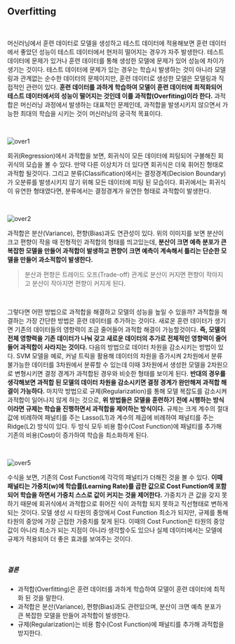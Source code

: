 Overfitting
-------

<br>

머신러닝에서 훈련 데이터로 모델을 생성하고 테스트 데이터에 적용해보면 훈련 데이터에서 좋았던 성능이 테스트 데이터에서 현저히 떨어지는 경우가 자주 발생한다. 테스트 데이터에 문제가 있거나 훈련 데이터를 통해 생성한 모델에 문제가 있어 성능에 차이가 생기는 것이다. 테스트 데이터에 문제가 있는 경우는 학습시 발생하는 것이 아니라 모델링과 관계없는 순수한 데이터의 문제이지만, 훈련 데이터로 생성한 모델은 모델링과 직접적인 관련이 있다. **훈련 데이터를 과하게 학습하여 모델이 훈련 데이터에 최적화되어 테스트 데이터에서의 성능이 떨어지는 것인데 이를 과적합(Overfiting)이라 한다.** 과적합은 머신러닝 과정에서 발생하는 대표적인 문제인데, 과적합을 발생시키지 않으면서 가능한 최대의 학습을 시키는 것이 머신러닝의 궁극적 목표이다.

<br>

![over1](https://user-images.githubusercontent.com/82218035/118114243-4980d600-b422-11eb-878f-4425574acc92.PNG)

회귀(Regression)에서 과적합을 보면, 회귀식이 모든 데이터에 피팅되어 구불해진 회귀식의 모습을 볼 수 있다. 만약 다른 이상치가 더 있다면 회귀식은 더욱 휘어진 형태로 과적합 될것이다. 그리고 분류(Classification)에서는 결정경계(Decision Boundary)가 오분류를 발생시키지 않기 위해 모든 데이터에 피팅 된 모습이다. 회귀에서는 회귀식이 유연한 형태였다면, 분류에서는 결정경계가 유연한 형태로 과적합이 발생한다.

<br>

![over2](https://user-images.githubusercontent.com/82218035/118114281-556c9800-b422-11eb-8d4d-47d5486bf86f.PNG)

과적합은 분산(Variance), 편향(Bias)과도 연관성이 있다. 위의 이미지를 보면 분산이 크고 편향이 작을 때
전형적인 과적합의 형태를 띄고있는데, **분산이 크면 예측 분포가 큰 복잡한 모델을 만들어 과적합이 발생하고 편향이 크면 예측이 계속해서 틀리는 단순한 모델을 만들어 과소적합이 발생한다.**
>분산과 편향은 트레이드 오프(Trade-off) 관계로
분산이 커지면 편향이 작아지고 분산이 작아지면 편향이 커지게 된다.

<br>

그렇다면 어떤 방법으로 과적합을 해결하고 모델의 성능을 높일 수 있을까?
과적합을 해결하는 가장 간단한 방법은 훈련 데이터를 추가하는 것이다. 새로운 훈련 데이터가 생기면 기존의 데이터들의 영향력이 조금 줄어들어 과적합 해결이 가능할것이다. **즉, 모델의 전체 영향력을 기존 데이터가 나눠 갖고 새로운 데이터의 추가로 전체적인 영향력이 줄어들어 과적합이 사라지는 것이다.** 다음의 방법으로 데이터 차원을 감소시키는 방법이 있다. SVM 모델을 예로, 커널 트릭을 활용해 데이터의 차원을 증가시켜 2차원에서 분류 불가능한 데이터를 3차원에서 분류할 수 있는데 이때 3차원에서 생성한 모델을 2차원으로 변형시키면 결정 경계가 과적합된 경우와 비슷한 형태를 보이게 된다. **반대의 경우를 생각해보면 과적합 된 모델의 데이터 차원을 감소시키면 결정 경계가 완만해져 과적합 해결이 가능하다.**
마지막 방법으로 규제(Regularization)를 통해 모델 복잡도를 감소시켜 과적합이 일어나지 않게 하는 것으로, **위 방법들은 모델을 훈련하기 전에 시행하는 방식이라면 규제는 학습을 진행하면서 과적합을 제어하는 방식이다.** 규제는 크게 계수의 절대값에 비례하여 패널티를 주는 Lasso(L1)과 계수의 제곱에 비례하여 패널티를 주는 Ridge(L2) 방식이 있다. 두 방식 모두 비용 함수(Cost Function)에 패널티를 추가해 기존의 비용(Cost)이 증가하여 학습을 최소화하게 된다.

<br>

![over5](https://user-images.githubusercontent.com/82218035/118114663-dcba0b80-b422-11eb-8c42-cd202bab02c4.PNG)

수식을 보면, 기존의 Cost Function에 각각의 패널티가 더해진 것을 볼 수 있다. **이때 패널티는 가중치(w)에 학습률(Learning Rate)를 곱한 값으로 Cost Function에 포함되어 학습을 하면서 가중치 스스로 값이 커지는 것을 제어한다.** 가중치가 큰 값을 갖지 못하기 때문에 회귀식에서 과적합으로 휘어진 식이 과적합 되지 못하고 직선형태로 변하게 되는 것이다. 모델 생성 시 타원의 중앙에서 Cost Function 최소가 되지만, 규제를 통해 타원의 중앙에 가장 근접한 가중치를 찾게 된다. 이때의 Cost Function은 타원의 중앙값이 아니라 최소가 되는 지점이 아니라 생각할수도 있으나 실제 데이터에서는 모델에 규제가 적용되어 더 좋은 효과를 보여주는 것이다.

<br>

##### 결론
- 과적합(Overfitting)은 훈련 데이터를 과하게 학습하여 모델이 훈련 데이터에 최적화 된 것을 말한다.
- 과적합은 분산(Variance), 편향(Bias)과도 관련있으며, 분산이 크면 예측 분포가 큰 복잡한 모델을 만들어 과적합이 발생한다.
- 규제(Regularization)는 비용 함수(Cost Function)에 패널티를 추가해 과적합을 방지한다.



<!--
절편을 더해주는 것
cost 최소화가 목표
규제가 없는 비용 함수로 훈련한 모델에 비해 가중치 값을 아주 작게 만드는 효과를 냅니다
비용함수의 증가
-->

